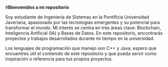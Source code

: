 #**Bienvenidos a mi repositorio**

Soy estudiante de Ingeniería de Sistemas en la Pontificia Universidad Javeriana, apasionado por las tecnologías emergentes y su potencial para transformar el mundo. Mi interés se centra en tres áreas clave: Blockchain, Inteligencia Artificial (IA) y Bases de Datos. En este repositorio, encontrarás proyectos y trabajos desarrollados durante mi tiempo en la universidad. 

Los lenguajes de programación que manejo son C++ y Java, espero que encuentres útil el contenido de este repositorio y que pueda servir como inspiración o referencia para tus propios proyectos. 


